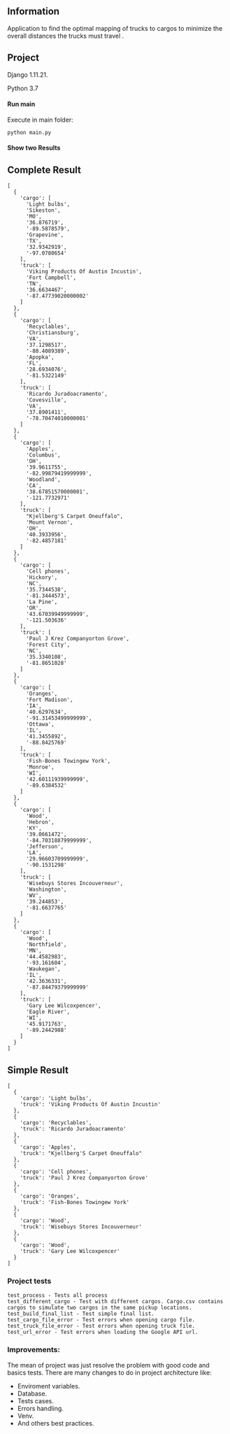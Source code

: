 ## Information
Application to find the optimal mapping of trucks to cargos to minimize the overall distances the trucks must travel .

## Project
Django 1.11.21.

Python 3.7

#### Run main

Execute in main folder:
	
	python main.py

#### Show two Results

## Complete Result

	[
	  {
		'cargo': [
		  'Light bulbs',
		  'Sikeston',
		  'MO',
		  '36.876719',
		  '-89.5878579',
		  'Grapevine',
		  'TX',
		  '32.9342919',
		  '-97.0780654'
		],
		'truck': [
		  'Viking Products Of Austin Incustin',
		  'Fort Campbell',
		  'TN',
		  '36.6634467',
		  '-87.47739020000002'
		]
	  },
	  {
		'cargo': [
		  'Recyclables',
		  'Christiansburg',
		  'VA',
		  '37.1298517',
		  '-80.4089389',
		  'Apopka',
		  'FL',
		  '28.6934076',
		  '-81.5322149'
		],
		'truck': [
		  'Ricardo Juradoacramento',
		  'Covesville',
		  'VA',
		  '37.8901411',
		  '-78.70474010000001'
		]
	  },
	  {
		'cargo': [
		  'Apples',
		  'Columbus',
		  'OH',
		  '39.9611755',
		  '-82.99879419999999',
		  'Woodland',
		  'CA',
		  '38.67851570000001',
		  '-121.7732971'
		],
		'truck': [
		  "Kjellberg'S Carpet Oneuffalo",
		  'Mount Vernon',
		  'OH',
		  '40.3933956',
		  '-82.4857181'
		]
	  },
	  {
		'cargo': [
		  'Cell phones',
		  'Hickory',
		  'NC',
		  '35.7344538',
		  '-81.3444573',
		  'La Pine',
		  'OR',
		  '43.67039949999999',
		  '-121.503636'
		],
		'truck': [
		  'Paul J Krez Companyorton Grove',
		  'Forest City',
		  'NC',
		  '35.3340108',
		  '-81.8651028'
		]
	  },
	  {
		'cargo': [
		  'Oranges',
		  'Fort Madison',
		  'IA',
		  '40.6297634',
		  '-91.31453499999999',
		  'Ottawa',
		  'IL',
		  '41.3455892',
		  '-88.8425769'
		],
		'truck': [
		  'Fish-Bones Towingew York',
		  'Monroe',
		  'WI',
		  '42.60111939999999',
		  '-89.6384532'
		]
	  },
	  {
		'cargo': [
		  'Wood',
		  'Hebron',
		  'KY',
		  '39.0661472',
		  '-84.70318879999999',
		  'Jefferson',
		  'LA',
		  '29.96603709999999',
		  '-90.1531298'
		],
		'truck': [
		  'Wisebuys Stores Incouverneur',
		  'Washington',
		  'WV',
		  '39.244853',
		  '-81.6637765'
		]
	  },
	  {
		'cargo': [
		  'Wood',
		  'Northfield',
		  'MN',
		  '44.4582983',
		  '-93.161604',
		  'Waukegan',
		  'IL',
		  '42.3636331',
		  '-87.84479379999999'
		],
		'truck': [
		  'Gary Lee Wilcoxpencer',
		  'Eagle River',
		  'WI',
		  '45.9171763',
		  '-89.2442988'
		]
	  }
	]

## Simple Result

	[
	  {
		'cargo': 'Light bulbs',
		'truck': 'Viking Products Of Austin Incustin'
	  },
	  {
		'cargo': 'Recyclables',
		'truck': 'Ricardo Juradoacramento'
	  },
	  {
		'cargo': 'Apples',
		'truck': "Kjellberg'S Carpet Oneuffalo"
	  },
	  {
		'cargo': 'Cell phones',
		'truck': 'Paul J Krez Companyorton Grove'
	  },
	  {
		'cargo': 'Oranges',
		'truck': 'Fish-Bones Towingew York'
	  },
	  {
		'cargo': 'Wood',
		'truck': 'Wisebuys Stores Incouverneur'
	  },
	  {
		'cargo': 'Wood',
		'truck': 'Gary Lee Wilcoxpencer'
	  }
	]
	
### Project tests
	
	test_process - Tests all process
	test_different_cargo - Test with different cargos. Cargo.csv contains cargos to simulate two cargos in the same pickup locations.
	test_build_final_list - Test simple final list.
	test_cargo_file_error - Test errors when opening cargo file.
	test_truck_file_error - Test errors when opening truck file.
	test_url_error - Test errors when loading the Google API url.

### Improvements:

The mean of project was just resolve the problem with good code and basics tests. There are many changes to do in project architecture like:  

- Enviroment variables.
- Database.
- Tests cases.
- Errors handling.
- Venv.
- And others best practices.



